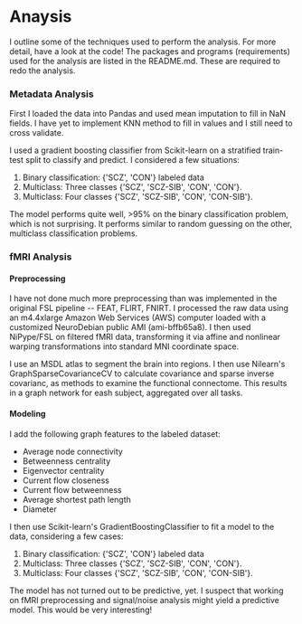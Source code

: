 # Anaysis

I outline some of the techniques used to perform the analysis.  For more detail,
have a look at the code!
The packages and programs (requirements) used for the analysis are listed in
the README.md. These are required to redo the analysis.

### Metadata Analysis

First I loaded the data into Pandas and used mean imputation to fill in NaN
fields. I have yet to implement KNN method to fill in values and I still need
to cross validate.

I used a gradient boosting classifier from Scikit-learn on a stratified
train-test split to classify and predict.  I considered a few situations:

1. Binary classification: {'SCZ', 'CON'} labeled data
2. Multiclass: Three classes {'SCZ', 'SCZ-SIB', 'CON', 'CON'}.
3. Multiclass: Four classes {'SCZ', 'SCZ-SIB', 'CON', 'CON-SIB'}.

The model performs quite well, >95% on the binary classification problem,
which is not surprising.  It performs similar to random guessing on the other,
multiclass classification problems.


### fMRI Analysis

#### Preprocessing

I have not done much more preprocessing than was implemented in the original
FSL pipeline -- FEAT, FLIRT, FNIRT.
I processed the raw data using an m4.4xlarge Amazon Web Services (AWS)
computer loaded with a customized NeuroDebian public AMI (ami-bffb65a8). I
then used NiPype/FSL on filtered fMRI data, transforming it via affine and
nonlinear warping transformations into standard MNI coordinate space.

I use an MSDL atlas to segment the brain into regions.
I then use Nilearn's GraphSparseCovarianceCV to calculate
covariance and sparse inverse covarianc, as methods to examine the functional
connectome.  This results in a graph network for eash subject, aggregated
over all tasks.

#### Modeling

I add the following graph features to the labeled dataset:

* Average node connectivity
* Betweenness centrality
* Eigenvector centrality
* Current flow closeness
* Current flow betweenness
* Average shortest path length
* Diameter

I then use Scikit-learn's GradientBoostingClassifier to fit a model to the
data, considering a few cases:

1. Binary classification: {'SCZ', 'CON'} labeled data
2. Multiclass: Three classes {'SCZ', 'SCZ-SIB', 'CON', 'CON'}.
3. Multiclass: Four classes {'SCZ', 'SCZ-SIB', 'CON', 'CON-SIB'}.

The model has not turned out to be predictive, yet.  I suspect that
working on fMRI preprocessing and signal/noise analysis might yield a
predictive model.  This would be very interesting!
